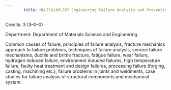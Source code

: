 ```yaml
---
        title: MLL716/APL767 Engineering Failure Analysis and Prevention
---
```

Credits: 3 (3–0–0)

Department: Department of Materials Science and Engineering

Common causes of failure, principles of failure analysis, fracture mechanics approach to failure problems, techniques of failure analysis, service failure mechanisms, ductile and brittle fracture, fatigue failure, wear failure, hydrogen induced failure, environment induced failures, high temperature failure, faulty heat treatment and design failures, processing failure (forging, casting, machining etc.), failure problems in joints and weldments, case studies for failure analysis of structural components and mechanical system.